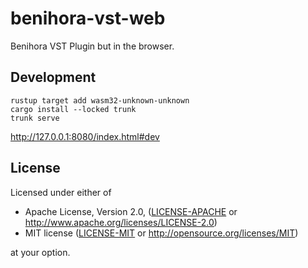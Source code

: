# benihora-vst-web

Benihora VST Plugin but in the browser.

## Development

```
rustup target add wasm32-unknown-unknown
cargo install --locked trunk
trunk serve
```

http://127.0.0.1:8080/index.html#dev

## License

Licensed under either of

 * Apache License, Version 2.0, ([LICENSE-APACHE](LICENSE-APACHE) or http://www.apache.org/licenses/LICENSE-2.0)
 * MIT license ([LICENSE-MIT](LICENSE-MIT) or http://opensource.org/licenses/MIT)

at your option.

